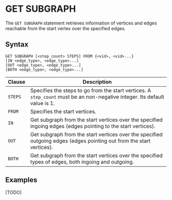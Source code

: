 # GET SUBGRAPH

The `GET SUBGRAPH` statement retrieves information of vertices and edges reachable from the start vertex over the specified edges.

## Syntax

```nGQL
GET SUBGRAPH [<step_count> STEPS] FROM {<vid>, <vid>...}
[IN <edge_type>, <edge_type>...]
[OUT <edge_type>, <edge_type>...]
[BOTH <edge_type>, <edge_type>...]
```

|Clause|Description|
|-|-|
|`STEPS`|Specifies the steps to go from the start vertices. A `step_count` must be an non-negative integer. Its default value is 1.|
|`FROM`|Specifies the start vertices.|
|`IN`|Get subgraph from the start vertices over the specified ingoing edges (edges pointing to the start vertices).|
|`OUT`|Get subgraph from the start vertices over the specified outgoing edges (edges pointing out from the start vertices).|
|`BOTH`|Get subgraph from the start vertices over the specified types of edges, both ingoing and outgoing.|

## Examples

[TODO]